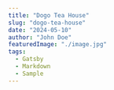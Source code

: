 ```yaml
---
title: "Dogo Tea House"
slug: "dogo-tea-house"
date: "2024-05-10"
author: "John Doe"
featuredImage: "./image.jpg"
tags:
  - Gatsby
  - Markdown
  - Sample
---
```

